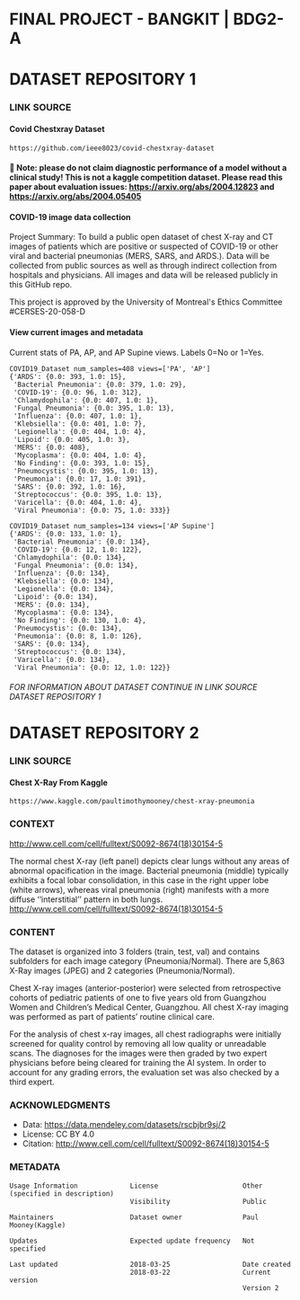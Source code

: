 # FINAL PROJECT - BANGKIT | BDG2-A

# DATASET REPOSITORY 1
### LINK SOURCE
#### Covid Chestxray Dataset
    https://github.com/ieee8023/covid-chestxray-dataset
    
#### 🛑 Note: please do not claim diagnostic performance of a model without a clinical study! This is not a kaggle competition dataset. Please read this paper about evaluation issues: https://arxiv.org/abs/2004.12823 and https://arxiv.org/abs/2004.05405

#### COVID-19 image data collection
Project Summary: To build a public open dataset of chest X-ray and CT images of patients which are positive or suspected of COVID-19 or other viral and bacterial pneumonias (MERS, SARS, and ARDS.). Data will be collected from public sources as well as through indirect collection from hospitals and physicians. All images and data will be released publicly in this GitHub repo.


This project is approved by the University of Montreal's Ethics Committee #CERSES-20-058-D

#### View current images and metadata
Current stats of PA, AP, and AP Supine views. Labels 0=No or 1=Yes. 

    COVID19_Dataset num_samples=408 views=['PA', 'AP']
    {'ARDS': {0.0: 393, 1.0: 15},
     'Bacterial Pneumonia': {0.0: 379, 1.0: 29},
     'COVID-19': {0.0: 96, 1.0: 312},
     'Chlamydophila': {0.0: 407, 1.0: 1},
     'Fungal Pneumonia': {0.0: 395, 1.0: 13},
     'Influenza': {0.0: 407, 1.0: 1},
     'Klebsiella': {0.0: 401, 1.0: 7},
     'Legionella': {0.0: 404, 1.0: 4},
     'Lipoid': {0.0: 405, 1.0: 3},
     'MERS': {0.0: 408},
     'Mycoplasma': {0.0: 404, 1.0: 4},
     'No Finding': {0.0: 393, 1.0: 15},
     'Pneumocystis': {0.0: 395, 1.0: 13},
     'Pneumonia': {0.0: 17, 1.0: 391},
     'SARS': {0.0: 392, 1.0: 16},
     'Streptococcus': {0.0: 395, 1.0: 13},
     'Varicella': {0.0: 404, 1.0: 4},
     'Viral Pneumonia': {0.0: 75, 1.0: 333}}

    COVID19_Dataset num_samples=134 views=['AP Supine']
    {'ARDS': {0.0: 133, 1.0: 1},
     'Bacterial Pneumonia': {0.0: 134},
     'COVID-19': {0.0: 12, 1.0: 122},
     'Chlamydophila': {0.0: 134},
     'Fungal Pneumonia': {0.0: 134},
     'Influenza': {0.0: 134},
     'Klebsiella': {0.0: 134},
     'Legionella': {0.0: 134},
     'Lipoid': {0.0: 134},
     'MERS': {0.0: 134},
     'Mycoplasma': {0.0: 134},
     'No Finding': {0.0: 130, 1.0: 4},
     'Pneumocystis': {0.0: 134},
     'Pneumonia': {0.0: 8, 1.0: 126},
     'SARS': {0.0: 134},
     'Streptococcus': {0.0: 134},
     'Varicella': {0.0: 134},
     'Viral Pneumonia': {0.0: 12, 1.0: 122}}

###### FOR INFORMATION ABOUT DATASET CONTINUE IN LINK SOURCE DATASET REPOSITORY 1

# DATASET REPOSITORY 2

### LINK SOURCE
#### Chest X-Ray From Kaggle 
    https://www.kaggle.com/paultimothymooney/chest-xray-pneumonia
    
### CONTEXT 
http://www.cell.com/cell/fulltext/S0092-8674(18)30154-5

The normal chest X-ray (left panel) depicts clear lungs without any areas of abnormal opacification in the image. Bacterial pneumonia (middle) typically exhibits a focal lobar consolidation, in this case in the right upper lobe (white arrows), whereas viral pneumonia (right) manifests with a more diffuse ‘‘interstitial’’ pattern in both lungs.
http://www.cell.com/cell/fulltext/S0092-8674(18)30154-5

### CONTENT

The dataset is organized into 3 folders (train, test, val) and contains subfolders for each image category (Pneumonia/Normal). There are 5,863 X-Ray images (JPEG) and 2 categories (Pneumonia/Normal).

Chest X-ray images (anterior-posterior) were selected from retrospective cohorts of pediatric patients of one to five years old from Guangzhou Women and Children’s Medical Center, Guangzhou. All chest X-ray imaging was performed as part of patients’ routine clinical care.

For the analysis of chest x-ray images, all chest radiographs were initially screened for quality control by removing all low quality or unreadable scans. The diagnoses for the images were then graded by two expert physicians before being cleared for training the AI system. In order to account for any grading errors, the evaluation set was also checked by a third expert.

### ACKNOWLEDGMENTS
- Data: https://data.mendeley.com/datasets/rscbjbr9sj/2
- License: CC BY 4.0
- Citation: http://www.cell.com/cell/fulltext/S0092-8674(18)30154-5

### METADATA 
    Usage Information             License                     Other (specified in description)
                                  Visibility                  Public

    Maintainers                   Dataset owner               Paul Mooney(Kaggle)

    Updates                       Expected update frequency   Not specified
    
    Last updated                  2018-03-25                  Date created
                                  2018-03-22                  Current version
                                                              Version 2
                                                             
